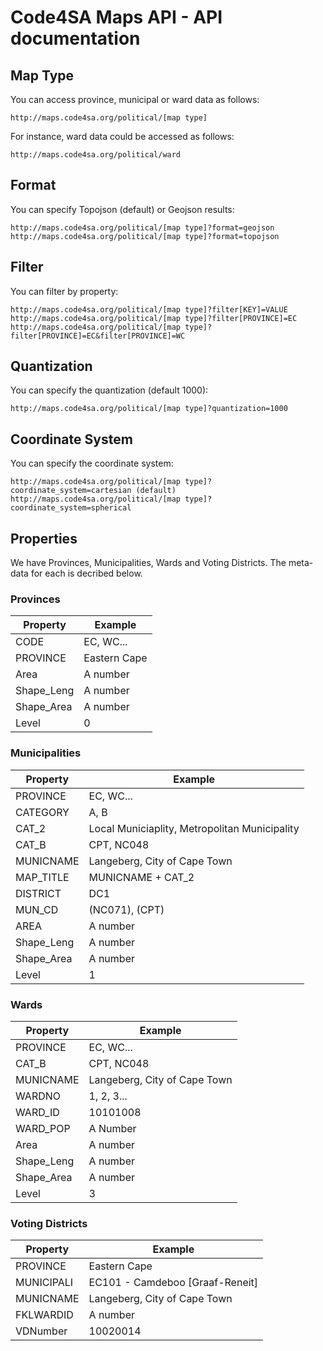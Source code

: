 # Code4SA Maps API - API documentation

## Map Type
You can access province, municipal or ward data as follows:
```
http://maps.code4sa.org/political/[map type]
```

For instance, ward data could be accessed as follows:
```
http://maps.code4sa.org/political/ward
```

## Format
You can specify Topojson (default) or Geojson results:
```
http://maps.code4sa.org/political/[map type]?format=geojson
http://maps.code4sa.org/political/[map type]?format=topojson
```

## Filter
You can filter by property:
```
http://maps.code4sa.org/political/[map type]?filter[KEY]=VALUE
http://maps.code4sa.org/political/[map type]?filter[PROVINCE]=EC
http://maps.code4sa.org/political/[map type]?filter[PROVINCE]=EC&filter[PROVINCE]=WC
```

## Quantization
You can specify the quantization (default 1000):
```
http://maps.code4sa.org/political/[map type]?quantization=1000
```

## Coordinate System
You can specify the coordinate system:
```
http://maps.code4sa.org/political/[map type]?coordinate_system=cartesian (default)
http://maps.code4sa.org/political/[map type]?coordinate_system=spherical
```

## Properties

We have Provinces, Municipalities, Wards and Voting Districts. The meta-data for each is decribed below.

### Provinces

| Property 		| Example 		|
| -------- 		| ------- 		|
| CODE     		| EC, WC... 	|
| PROVINCE 		| Eastern Cape 	|
| Area     		| A number 		|
| Shape_Leng	| A number 		|
| Shape_Area 	| A number 		|
| Level     	| 0 			|

### Municipalities

| Property 		| Example 		|
| -------- 		| ------- 		|
| PROVINCE     	| EC, WC... 	|
| CATEGORY 		| A, B			|
| CAT_2 		| Local Municiaplity, Metropolitan Municipality			|
| CAT_B 		| CPT, NC048	|
| MUNICNAME 	| Langeberg, City of Cape Town |
| MAP_TITLE 	| MUNICNAME + CAT_2	|
| DISTRICT 		| DC1			|
| MUN_CD 		| (NC071), (CPT)|
| AREA     		| A number 		|
| Shape_Leng	| A number 		|
| Shape_Area 	| A number 		|
| Level     	| 1 			|

### Wards

| Property 		| Example 		|
| -------- 		| ------- 		|
| PROVINCE     	| EC, WC... 	|
| CAT_B 		| CPT, NC048	|
| MUNICNAME 	| Langeberg, City of Cape Town |
| WARDNO 		| 1, 2, 3...	|
| WARD_ID 		| 10101008		|
| WARD_POP 		| A Number		|
| Area     		| A number 		|
| Shape_Leng	| A number 		|
| Shape_Area 	| A number 		|
| Level     	| 3 			|

### Voting Districts

| Property 		| Example 		|
| -------- 		| ------- 		|
| PROVINCE     	| Eastern Cape 	|
| MUNICIPALI 	| EC101 - Camdeboo [Graaf-Reneit]	|
| MUNICNAME 	| Langeberg, City of Cape Town |
| FKLWARDID 	| A number		|
| VDNumber 		| 10020014		|